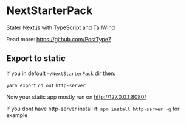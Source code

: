 # NextStarterPack

Stater Next.js with TypeScript and TailWind

Read more:
https://github.com/PostType7

## Export to static

If you in defoult `~/NextStarterPack` dir then:

`yarn export`
`cd out`
`http-server`

Now your static app mostly run on http://127.0.0.1:8080/ 

If you dont have http-server install it: `npm install http-server -g` for example
